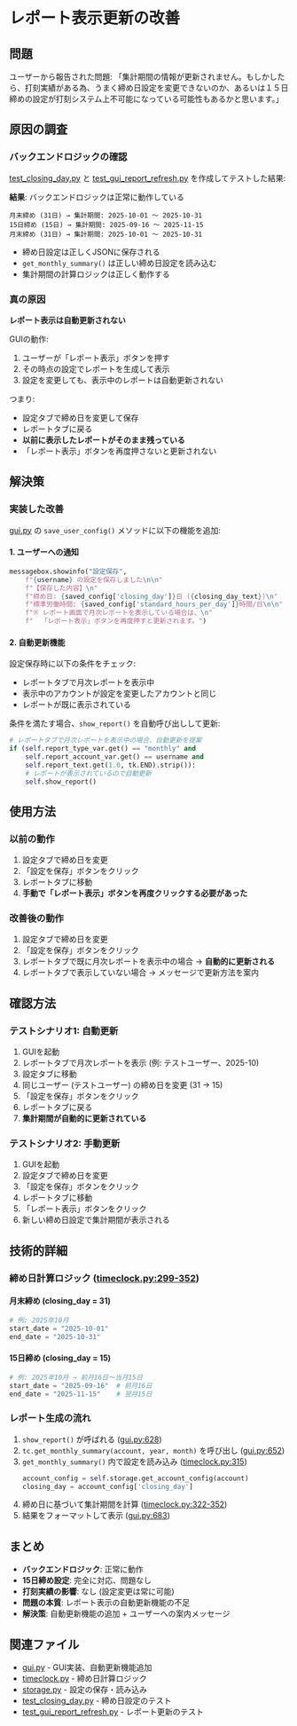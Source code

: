 # レポート表示更新の改善

## 問題

ユーザーから報告された問題:
「集計期間の情報が更新されません。もしかしたら、打刻実績がある為、うまく締め日設定を変更できないのか、あるいは１５日締めの設定が打刻システム上不可能になっている可能性もあるかと思います。」

## 原因の調査

### バックエンドロジックの確認

[test_closing_day.py](test_closing_day.py) と [test_gui_report_refresh.py](test_gui_report_refresh.py) を作成してテストした結果:

**結果**: バックエンドロジックは正常に動作している

```
月末締め (31日) → 集計期間: 2025-10-01 ～ 2025-10-31
15日締め (15日) → 集計期間: 2025-09-16 ～ 2025-11-15
月末締め (31日) → 集計期間: 2025-10-01 ～ 2025-10-31
```

- 締め日設定は正しくJSONに保存される
- `get_monthly_summary()` は正しい締め日設定を読み込む
- 集計期間の計算ロジックは正しく動作する

### 真の原因

**レポート表示は自動更新されない**

GUIの動作:
1. ユーザーが「レポート表示」ボタンを押す
2. その時点の設定でレポートを生成して表示
3. 設定を変更しても、表示中のレポートは自動更新されない

つまり:
- 設定タブで締め日を変更して保存
- レポートタブに戻る
- **以前に表示したレポートがそのまま残っている**
- 「レポート表示」ボタンを再度押さないと更新されない

## 解決策

### 実装した改善

[gui.py](gui.py) の `save_user_config()` メソッドに以下の機能を追加:

#### 1. ユーザーへの通知

```python
messagebox.showinfo("設定保存",
    f"{username} の設定を保存しました\n\n"
    f"【保存した内容】\n"
    f"締め日: {saved_config['closing_day']}日 ({closing_day_text})\n"
    f"標準労働時間: {saved_config['standard_hours_per_day']}時間/日\n\n"
    f"※ レポート画面で月次レポートを表示している場合は、\n"
    f"  「レポート表示」ボタンを再度押すと更新されます。")
```

#### 2. 自動更新機能

設定保存時に以下の条件をチェック:
- レポートタブで月次レポートを表示中
- 表示中のアカウントが設定を変更したアカウントと同じ
- レポートが既に表示されている

条件を満たす場合、`show_report()` を自動呼び出しして更新:

```python
# レポートタブで月次レポートを表示中の場合、自動更新を提案
if (self.report_type_var.get() == "monthly" and
    self.report_account_var.get() == username and
    self.report_text.get(1.0, tk.END).strip()):
    # レポートが表示されているので自動更新
    self.show_report()
```

## 使用方法

### 以前の動作

1. 設定タブで締め日を変更
2. 「設定を保存」ボタンをクリック
3. レポートタブに移動
4. **手動で「レポート表示」ボタンを再度クリックする必要があった**

### 改善後の動作

1. 設定タブで締め日を変更
2. 「設定を保存」ボタンをクリック
3. レポートタブで既に月次レポートを表示中の場合 → **自動的に更新される**
4. レポートタブで表示していない場合 → メッセージで更新方法を案内

## 確認方法

### テストシナリオ1: 自動更新

1. GUIを起動
2. レポートタブで月次レポートを表示 (例: テストユーザー、2025-10)
3. 設定タブに移動
4. 同じユーザー (テストユーザー) の締め日を変更 (31 → 15)
5. 「設定を保存」ボタンをクリック
6. レポートタブに戻る
7. **集計期間が自動的に更新されている**

### テストシナリオ2: 手動更新

1. GUIを起動
2. 設定タブで締め日を変更
3. 「設定を保存」ボタンをクリック
4. レポートタブに移動
5. 「レポート表示」ボタンをクリック
6. 新しい締め日設定で集計期間が表示される

## 技術的詳細

### 締め日計算ロジック ([timeclock.py:299-352](timeclock.py#L299-L352))

#### 月末締め (closing_day = 31)

```python
# 例: 2025年10月
start_date = "2025-10-01"
end_date = "2025-10-31"
```

#### 15日締め (closing_day = 15)

```python
# 例: 2025年10月 → 前月16日～当月15日
start_date = "2025-09-16"  # 前月16日
end_date = "2025-11-15"    # 翌月15日
```

### レポート生成の流れ

1. `show_report()` が呼ばれる ([gui.py:628](gui.py#L628))
2. `tc.get_monthly_summary(account, year, month)` を呼び出し ([gui.py:652](gui.py#L652))
3. `get_monthly_summary()` 内で設定を読み込み ([timeclock.py:315](timeclock.py#L315))
   ```python
   account_config = self.storage.get_account_config(account)
   closing_day = account_config['closing_day']
   ```
4. 締め日に基づいて集計期間を計算 ([timeclock.py:322-352](timeclock.py#L322-L352))
5. 結果をフォーマットして表示 ([gui.py:683](gui.py#L683))

## まとめ

- **バックエンドロジック**: 正常に動作
- **15日締め設定**: 完全に対応、問題なし
- **打刻実績の影響**: なし (設定変更は常に可能)
- **問題の本質**: レポート表示の自動更新機能の不足
- **解決策**: 自動更新機能の追加 + ユーザーへの案内メッセージ

## 関連ファイル

- [gui.py](gui.py) - GUI実装、自動更新機能追加
- [timeclock.py](timeclock.py) - 締め日計算ロジック
- [storage.py](storage.py) - 設定の保存・読み込み
- [test_closing_day.py](test_closing_day.py) - 締め日設定のテスト
- [test_gui_report_refresh.py](test_gui_report_refresh.py) - レポート更新のテスト

